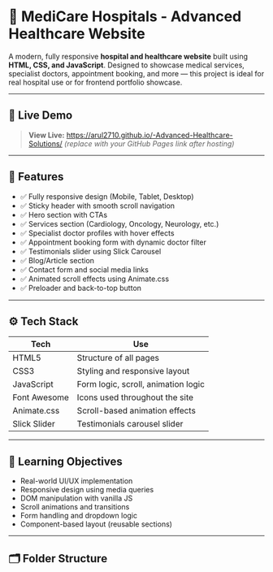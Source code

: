 # 🏥 MediCare Hospitals - Advanced Healthcare Website

A modern, fully responsive **hospital and healthcare website** built using **HTML, CSS, and JavaScript**. Designed to showcase medical services, specialist doctors, appointment booking, and more — this project is ideal for real hospital use or for frontend portfolio showcase.



---

## 🔗 Live Demo

> **View Live:**   https://arul2710.github.io/-Advanced-Healthcare-Solutions/ 
*(replace with your GitHub Pages link after hosting)*

---

## 🚀 Features

- ✅ Fully responsive design (Mobile, Tablet, Desktop)
- ✅ Sticky header with smooth scroll navigation
- ✅ Hero section with CTAs
- ✅ Services section (Cardiology, Oncology, Neurology, etc.)
- ✅ Specialist doctor profiles with hover effects
- ✅ Appointment booking form with dynamic doctor filter
- ✅ Testimonials slider using Slick Carousel
- ✅ Blog/Article section
- ✅ Contact form and social media links
- ✅ Animated scroll effects using Animate.css
- ✅ Preloader and back-to-top button

---

## ⚙️ Tech Stack

| Tech         | Use                                |
|--------------|-------------------------------------|
| HTML5        | Structure of all pages             |
| CSS3         | Styling and responsive layout       |
| JavaScript   | Form logic, scroll, animation logic |
| Font Awesome | Icons used throughout the site      |
| Animate.css  | Scroll-based animation effects      |
| Slick Slider | Testimonials carousel slider        |

---

## 🧠 Learning Objectives

- Real-world UI/UX implementation
- Responsive design using media queries
- DOM manipulation with vanilla JS
- Scroll animations and transitions
- Form handling and dropdown logic
- Component-based layout (reusable sections)

---

## 🗂️ Folder Structure

